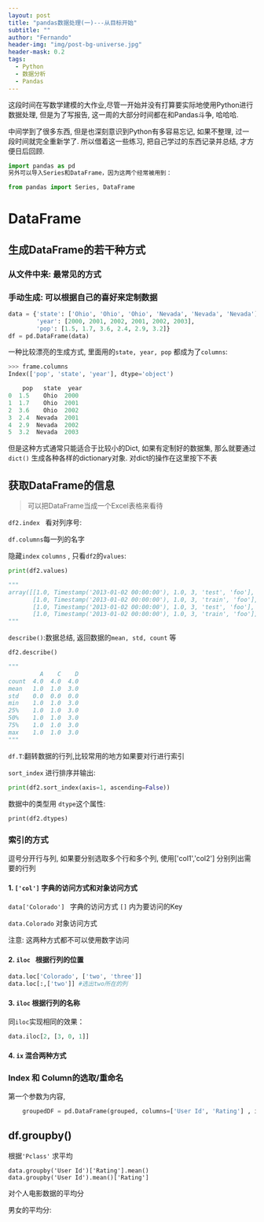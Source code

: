```yaml
---
layout: post
title: "pandas数据处理(一)---从目标开始"
subtitle: ""
author: "Fernando"
header-img: "img/post-bg-universe.jpg"
header-mask: 0.2
tags:
  - Python
  - 数据分析
  - Pandas
---
```






这段时间在写数学建模的大作业,尽管一开始并没有打算要实际地使用Python进行数据处理, 但是为了写报告, 这一周的大部分时间都在和Pandas斗争, 哈哈哈.

中间学到了很多东西, 但是也深刻意识到Python有多容易忘记, 如果不整理, 过一段时间就完全重新学了. 所以借着这一些练习, 把自己学过的东西记录并总结, 才方便日后回顾.

```python
import pandas as pd
另外可以导入Series和DataFrame，因为这两个经常被用到：

from pandas import Series, DataFrame

```

# DataFrame

## 生成DataFrame的若干种方式

### 从文件中来: 最常见的方式

### 手动生成: 可以根据自己的喜好来定制数据

```python
data = {'state': ['Ohio', 'Ohio', 'Ohio', 'Nevada', 'Nevada', 'Nevada'], 
        'year': [2000, 2001, 2002, 2001, 2002, 2003], 
        'pop': [1.5, 1.7, 3.6, 2.4, 2.9, 3.2]}
df = pd.DataFrame(data)
```

一种比较漂亮的生成方式, 里面用的`state, year, pop` 都成为了`columns`:

```python
>>> frame.columns
Index(['pop', 'state', 'year'], dtype='object')

	pop   state  year
0  1.5    Ohio  2000
1  1.7    Ohio  2001
2  3.6    Ohio  2002
3  2.4  Nevada  2001
4  2.9  Nevada  2002
5  3.2  Nevada  2003

```

但是这种方式通常只能适合于比较小的Dict, 如果有定制好的数据集, 那么就要通过`dict()` 生成各种各样的dictionary对象. 对dict的操作在这里按下不表





## 获取DataFrame的信息

> 可以把DataFrame当成一个Excel表格来看待

`df2.index ` 看对列序号:

`df.columns`每一列的名字

隐藏`index`	`columns` , 只看`df2`的`values`:

```python
print(df2.values)

"""
array([[1.0, Timestamp('2013-01-02 00:00:00'), 1.0, 3, 'test', 'foo'],
       [1.0, Timestamp('2013-01-02 00:00:00'), 1.0, 3, 'train', 'foo'],
       [1.0, Timestamp('2013-01-02 00:00:00'), 1.0, 3, 'test', 'foo'],
       [1.0, Timestamp('2013-01-02 00:00:00'), 1.0, 3, 'train', 'foo']], dtype=object)
"""
```

 `describe()`:数据总结, 返回数据的`mean, std, count` 等

```python
df2.describe()

"""
         A    C    D
count  4.0  4.0  4.0
mean   1.0  1.0  3.0
std    0.0  0.0  0.0
min    1.0  1.0  3.0
25%    1.0  1.0  3.0
50%    1.0  1.0  3.0
75%    1.0  1.0  3.0
max    1.0  1.0  3.0
"""
```

`df.T`:翻转数据的行列,比较常用的地方如果要对行进行索引

`sort_index` 进行排序并输出:

```python
print(df2.sort_index(axis=1, ascending=False))
```

数据中的类型用 `dtype`这个属性:

```
print(df2.dtypes)
```



### 索引的方式

逗号分开行与列, 如果要分别选取多个行和多个列, 使用['col1','col2'] 分别列出需要的行列



#### 1. `['col']` 字典的访问方式和对象访问方式

`data['Colorado'] ` 字典的访问方式 `[]` 内为要访问的Key

`data.Colorado` 对象访问方式

注意: 这两种方式都不可以使用数字访问

#### 2. `iloc ` 根据行列的位置

```python
data.loc['Colorado', ['two', 'three']]
data.loc[:,['two']] #选出two所在的列
```
#### 3. `iloc` 根据行列的名称
同`iloc`实现相同的效果：

```python
data.iloc[2, [3, 0, 1]]
```

#### 4. `ix` 混合两种方式



### Index 和 Column的选取/重命名

第一个参数为内容, 

```python
    groupedDF = pd.DataFrame(grouped, columns=['User Id', 'Rating'] , index= [for i in range (len(grouped))])
```



##  df.groupby()

根据`'Pclass'` 求平均

```plsql
data.groupby('User Id')['Rating'].mean()
data.groupby('User Id').mean()['Rating']
```

对个人电影数据的平均分



男女的平均分:

